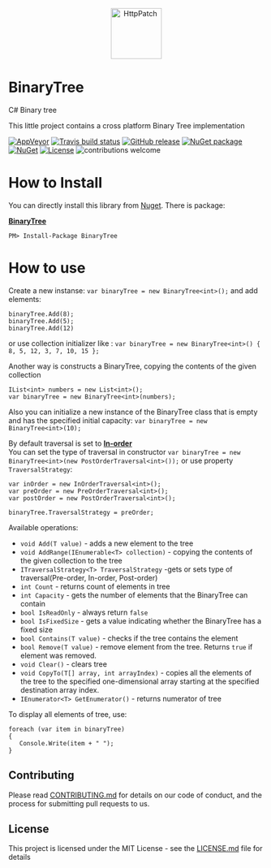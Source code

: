 ﻿<p align="center">
  <img src="https://encrypted-tbn2.gstatic.com/images?q=tbn:ANd9GcS_N3p8bFpmy0AyoBl_3n3XwSVlnjfnPzLduqRlCI-sS19C810kSQ" alt="HttpPatch" width="100"/>
</p>

# BinaryTree
C# Binary tree 

This little project contains a cross platform Binary Tree implementation

 [![AppVeyor](https://ci.appveyor.com/api/projects/status/l3kmfu18f4fbmuvu?svg=true)](https://ci.appveyor.com/project/Marusyk/binarytree) 
 [![Travis build status](https://img.shields.io/travis/Marusyk/BinaryTree.svg?label=travis-ci&branch=master&style=flat-square)](https://travis-ci.org/Marusyk/BinaryTree)
 [![GitHub release](https://badge.fury.io/gh/Marusyk%2FBinaryTree.svg)](https://github.com/Marusyk/BinaryTree/releases/tag/v4.0.0.1)
 [![NuGet package](https://badge.fury.io/nu/BinaryTree.svg)](https://www.nuget.org/packages/BinaryTree/)
 [![NuGet](https://img.shields.io/nuget/dt/BinaryTree.svg)]()
 [![License](https://img.shields.io/badge/license-MIT-blue.svg)](LICENSE.md) ![contributions welcome](https://img.shields.io/badge/contributions-welcome-brightgreen.svg?style=flat)

# How to Install

You can directly install this library from [Nuget][6]. There is package:

**[BinaryTree][7]**

    PM> Install-Package BinaryTree
[6]: http://nuget.org
[7]: https://www.nuget.org/packages/BinaryTree

# How to use

Create a new instanse:
`var binaryTree = new BinaryTree<int>();`
and add elements: 
```
binaryTree.Add(8);
binaryTree.Add(5);
binaryTree.Add(12)
```
or use collection initializer like : `var binaryTree = new BinaryTree<int>() { 8, 5, 12, 3, 7, 10, 15 };`

Another way is constructs a BinaryTree, copying the contents of the given collection
```
IList<int> numbers = new List<int>();
var binaryTree = new BinaryTree<int>(numbers);
```

Also you can initialize a new instance of the BinaryTree class that is empty and has the specified initial capacity:
`var binaryTree = new BinaryTree<int>(10);`

By default traversal is set to [**In-order**](https://en.wikipedia.org/wiki/Tree_traversal#In-order) <br>
You can set the type of traversal in constructor `var binaryTree = new BinaryTree<int>(new PostOrderTraversal<int>());`
or use property `TraversalStrategy`:
```
var inOrder = new InOrderTraversal<int>();
var preOrder = new PreOrderTraversal<int>();
var postOrder = new PostOrderTraversal<int>();

binaryTree.TraversalStrategy = preOrder;
```

Available operations:

 - `void Add(T value)` - adds a new element to the tree
 - `void AddRange(IEnumerable<T> collection)` - copying the contents of the given collection to the tree
 - `ITraversalStrategy<T> TraversalStrategy` -gets or sets type of traversal(Pre-order, In-order, Post-order)
 - `int Count` - returns count of elements in tree
 - `int Capacity` - gets the number of elements that the BinaryTree can contain
 - `bool IsReadOnly` - always return `false`
 - `bool IsFixedSize` - gets a value indicating whether the BinaryTree has a fixed size
 - `bool Contains(T value)` - checks if the tree contains the element 
 - `bool Remove(T value)` - remove element from the tree. Returns `true` if element was removed.
 - `void Clear()` - clears tree
 - `void CopyTo(T[] array, int arrayIndex)` - copies all the elements of the tree to the specified one-dimensional array starting at the specified destination array index. 
 - `IEnumerator<T> GetEnumerator()` - returns numerator of tree

To display all elements of tree, use:
```
foreach (var item in binaryTree)
{
   Console.Write(item + " ");
}
```

 ## Contributing

Please read [CONTRIBUTING.md](https://github.com/Marusyk/BinaryTree/blob/master/CONTRIBUTING.md) for details on our code of conduct, and the process for submitting pull requests to us.

## License

This project is licensed under the MIT License - see the [LICENSE.md](https://github.com/Marusyk/BinaryTree/blob/master/LICENSE) file for details
